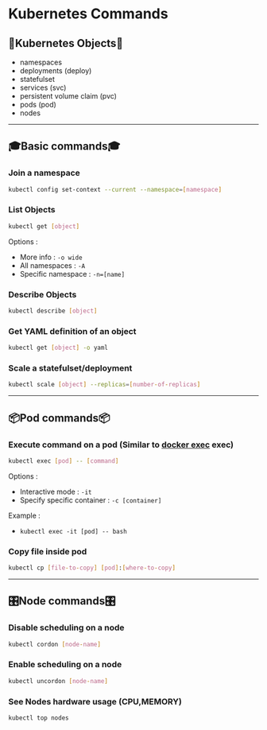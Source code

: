 # Kubernetes Commands

## 🧩Kubernetes Objects🧩

- namespaces
- deployments (deploy)
- statefulset
- services (svc)
- persistent volume claim (pvc)
- pods (pod)
- nodes

---

## 🎓Basic commands🎓

### Join a namespace

``` bash
kubectl config set-context --current --namespace=[namespace]
```

### List Objects

``` bash
kubectl get [object]
```

Options :

- More info : `-o wide`
- All namespaces : `-A`
- Specific namespace : `-n=[name]`

### Describe Objects

``` bash
kubectl describe [object]
```

### Get YAML definition of an object

``` bash
kubectl get [object] -o yaml
```

### Scale a statefulset/deployment

``` bash
kubectl scale [object] --replicas=[number-of-replicas]
```

---

## 📦Pod commands📦

### Execute command on a pod (Similar to [docker exec](../Docker/Docker_Commands.md#execute-command-in-container) exec)

``` bash
kubectl exec [pod] -- [command]
```

Options :

- Interactive mode : `-it`
- Specify specific container : `-c [container]`

Example :

- `kubectl exec -it [pod] -- bash`

### Copy file inside pod

``` bash
kubectl cp [file-to-copy] [pod]:[where-to-copy]
```

---

## 🎛️Node commands🎛️

### Disable scheduling on a node

``` bash
kubectl cordon [node-name]
```

### Enable scheduling on a node

``` bash
kubectl uncordon [node-name]
```

### See Nodes hardware usage (CPU,MEMORY)

``` bash
kubectl top nodes
```
